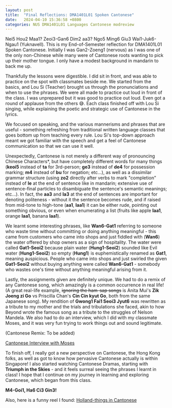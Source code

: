 ```yaml
---
layout: post
title:  "Final Reflections: DMA1401L01 Spoken Cantonese"
date:   2024-04-10 15:36:58 +0800
categories: NUS DMA1401L01 Languages Cantonese modreview
---
```


Nei5 Hou2 Maa1? Zeoi3-Gan6 Dim2 aa3? Ngo5 Ming6 Giu3 Wai1-Juk6-Ngau1 (Yuknavell). This is my End-of-Semester reflection for DMA1401L01 Spoken Cantonese. Initially I was Gan2-Zoeng1 (nervous) as I was one of the only non-Chinese while many were of Cantonese roots wanting to pick up their mother tongue. I only have a modest background in mandarin to back me up. 

Thankfully the lessons were digestible. I did sit in front, and was able to practice on the spot with classmates beside me. We started from the basics, and Lou Si (Teacher) brought us through the pronunciations and when to use the phrases. We were all made to practice out loud in front of the class. I was unprepared but it was good to practice out loud. Even got a round of applause from the others 😅. Each class finished off with Lou Si singing, while explaining the poetic and strategic use of Cantonese in the lyrics. 

We focused on speaking, and the various mannerisms and phrases that are useful - something refreshing from traditional written language classes that goes bottom up from teaching every rule. Lou Si's top-down approach meant we got familiar with the speech and get a feel of Cantonese communication so that we can use it well.

Unexpectedly, Cantonese is not merely a different way of pronouncing Chinese Characters*, but have completely different words for many things (**keoi5** instead of **ta** for 3rd-person; **ge3** instead of **de4** for possession marking; **m4** instead of **bu** for negation; etc...), as well as a dissimilar grammar structure (using **zo2** directly after verbs to mark "completion" instead of **le** at the end of sentence like in mandarin; extensive use of sentence-final particles to disambiguate the sentence's semantic meanings; etc...). In fact, the **aa3** and **la3** at the end of sentences are important for denoting politeness - without it the sentence becomes rude, and if raised from mid-tone to high-tone (**aa1**, **laa1**) it can be either rude, pointing out something obvious, or even when enumerating a list (fruits like apple **laa1**, orange **laa1**, banana **laa1**).

We learnt some interesting phrases, like **Wan6-Gat1** referring to someone who waste time without committing or doing anything meaningful - this came from customers who came into shops and just fiddled with (**Wan6**) the water offered by shop owners as a sign of hospitality. The water were called **Gat1-Seoi2** because plain water (**Hung1-Seoi2**) sounded like Evil water (**Hung1-Seoi2**) so empty (**Hung1**) is euphemistically renamed as **Gat1**, meaning auspicious. People who came into shops and just swirled the given **Gat1-Seoi2** without buying anything were called **Wan6-Gat1** - somebody who wastes one's time without anything meaningful arising from it.

Lastly, the assignments given are definitely unique. We had to do a remix of any Cantonese song, which amazingly is a common occurrence in real life! (A great real-life example, ~~ignoring the ham-sap songs~~ is Anita Mui's **Zik Joeng zi Go** vs Priscilla Chan's **Cin Cin kyut Go**, both from the same Japanese song). My rendition of **Gwong1 Fai1 Seoi3 Jyut6** was rewritten as a tribute to my mother and the trials and tribulations she faced, akin to how Beyond wrote the famous song as a tribute to the struggles of Nelson Mandela. We also had to do an interview, which I did with my classmate Moses, and it was very fun trying to work things out and sound legitimate.

(Cantonese Remix: To be added)

[Cantonese Interview with Moses](https://www.youtube.com/watch?v=U7M8_q5_MhY)

To finish off, I really got a new perspective on Cantonese, the Hong Kong folks, as well as got to know how pervasive Cantonese actually is within Singapore! I also started watching Cantonese Dramas, starting with **Triumph in the Skies** - and it feels surreal seeing the phrases I learnt in class! I hope that I continue on my journey in learning and exploring Cantonese, which began from this class.

**M4-Goi1, Ha6 Ci3 Gin3!**

Also, here is a funny reel I found: [Holland-things in Cantonese](https://www.instagram.com/reel/C4xoXH-PzPB/?igsh=MWU5Zm1mYm5tYXprZg==)
